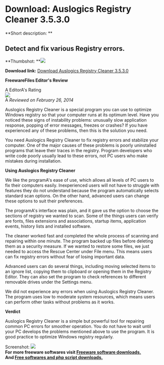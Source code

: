 # Download: Auslogics Registry Cleaner 3.5.3.0

**Short description: **

## Detect and fix various Registry errors.

  
**Thumbshot: **![](http://www.freewarefiles.com/screenshot/aus_regcleaner_md.jpg)   
  
**Download link:** [Download Auslogics Registry Cleaner 3.5.3.0](http://freesoftwares.boysofts.com/Auslogics-Registry-Cleaner_program_98070.html)  
  

**FreewareFiles Editor's Review**  
  

A EditorA's Rating  
![](http://www.freewarefiles.com/images/rating/4.5.gif)  
A _Reviewed on February 26, 2014_  
  
Auslogics Registry Cleaner is a special program you can use to optimize
Windows registry so that your computer runs at its optimum level. Have you
noticed these signs of instability problems: unusually slow application
response, popping of error messages, freezes or crashes? If you have
experienced any of these problems, then this is the solution you need.

You need Auslogics Registry Cleaner to fix registry errors and stabilize your
computer. One of the major causes of these problems is poorly uninstalled
programs that leave their traces in the registry. Program developers who write
code poorly usually lead to these errors, not PC users who make mistakes
during installation.

**Using Auslogics Registry Cleaner**

We like the programA's ease of use, which allows all levels of PC users to fix
their computers easily. Inexperienced users will not have to struggle with
features they do not understand because the program automatically selects
standard scan options. On the other hand, advanced users can change these
options to suit their preferences.

The programA's interface was plain, and it gave us the option to choose the
sections of registry we wanted to scan. Some of the things users can verify
are fonts, files extensions and associations, startup items, application
events, history lists and installed software.

The cleaner worked fast and completed the whole process of scanning and
repairing within one minute. The program backed up files before deleting them
as a security measure. If we wanted to restore some files, we just needed to
access the Rescue Center under File menu. This means users can fix registry
errors without fear of losing important data.

Advanced users can do several things, including moving selected items to an
ignore list, copying them to clipboard or opening them in the Registry Editor.
They can also set the program to check references to different removable
drives under the Settings menu.

We did not experience any errors when using Auslogics Registry Cleaner. The
program uses low to moderate system resources, which means users can perform
other tasks without problems as it works.

**Verdict**

Auslogics Registry Cleaner is a simple but powerful tool for repairing common
PC errors for smoother operation. You do not have to wait until your PC
develops the problems mentioned above to use the program. It is good practice
to optimize Windows registry regularly.

  
  
Screenshot: ![](http://www.freewarefiles.com/screenshot/aus_regcleaner.jpg)  
**For more freeware softwares visit [Freeware software downloads.](http://freesoftwares.boysofts.com/)**   
**And [Free softwares and php script downloads.](http://www.boysofts.com/)**

